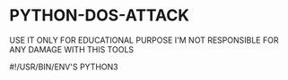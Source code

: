 # PYTHON-DOS-ATTACK


USE IT ONLY FOR EDUCATIONAL PURPOSE
I'M NOT RESPONSIBLE FOR ANY DAMAGE WITH THIS TOOLS 



#!/USR/BIN/ENV'S PYTHON3
